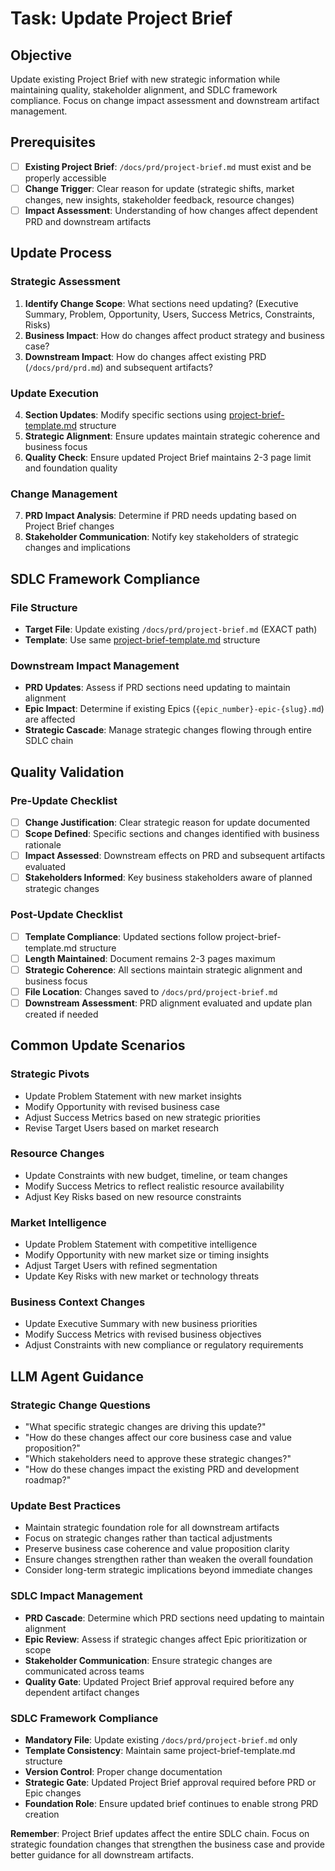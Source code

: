 # Task: Update Project Brief

## Objective

Update existing Project Brief with new strategic information while maintaining quality, stakeholder alignment, and SDLC framework compliance. Focus on change impact assessment and downstream artifact management.

## Prerequisites

- [ ] **Existing Project Brief**: `/docs/prd/project-brief.md` must exist and be properly accessible
- [ ] **Change Trigger**: Clear reason for update (strategic shifts, market changes, new insights, stakeholder feedback, resource changes)
- [ ] **Impact Assessment**: Understanding of how changes affect dependent PRD and downstream artifacts

## Update Process

### Strategic Assessment

1. **Identify Change Scope**: What sections need updating? (Executive Summary, Problem, Opportunity, Users, Success Metrics, Constraints, Risks)
2. **Business Impact**: How do changes affect product strategy and business case?
3. **Downstream Impact**: How do changes affect existing PRD (`/docs/prd/prd.md`) and subsequent artifacts?

### Update Execution

4. **Section Updates**: Modify specific sections using [project-brief-template.md](/.krci-ai/templates/project-brief-template.md) structure
5. **Strategic Alignment**: Ensure updates maintain strategic coherence and business focus
6. **Quality Check**: Ensure updated Project Brief maintains 2-3 page limit and foundation quality

### Change Management

7. **PRD Impact Analysis**: Determine if PRD needs updating based on Project Brief changes
8. **Stakeholder Communication**: Notify key stakeholders of strategic changes and implications

## SDLC Framework Compliance

### File Structure

- **Target File**: Update existing `/docs/prd/project-brief.md` (EXACT path)
- **Template**: Use same [project-brief-template.md](/.krci-ai/templates/project-brief-template.md) structure

### Downstream Impact Management

- **PRD Updates**: Assess if PRD sections need updating to maintain alignment
- **Epic Impact**: Determine if existing Epics (`{epic_number}-epic-{slug}.md`) are affected
- **Strategic Cascade**: Manage strategic changes flowing through entire SDLC chain

## Quality Validation

### Pre-Update Checklist

- [ ] **Change Justification**: Clear strategic reason for update documented
- [ ] **Scope Defined**: Specific sections and changes identified with business rationale
- [ ] **Impact Assessed**: Downstream effects on PRD and subsequent artifacts evaluated
- [ ] **Stakeholders Informed**: Key business stakeholders aware of planned strategic changes

### Post-Update Checklist

- [ ] **Template Compliance**: Updated sections follow project-brief-template.md structure
- [ ] **Length Maintained**: Document remains 2-3 pages maximum
- [ ] **Strategic Coherence**: All sections maintain strategic alignment and business focus
- [ ] **File Location**: Changes saved to `/docs/prd/project-brief.md`
- [ ] **Downstream Assessment**: PRD alignment evaluated and update plan created if needed

## Common Update Scenarios

### Strategic Pivots

- Update Problem Statement with new market insights
- Modify Opportunity with revised business case
- Adjust Success Metrics based on new strategic priorities
- Revise Target Users based on market research

### Resource Changes

- Update Constraints with new budget, timeline, or team changes
- Modify Success Metrics to reflect realistic resource availability
- Adjust Key Risks based on new resource constraints

### Market Intelligence

- Update Problem Statement with competitive intelligence
- Modify Opportunity with new market size or timing insights
- Adjust Target Users with refined segmentation
- Update Key Risks with new market or technology threats

### Business Context Changes

- Update Executive Summary with new business priorities
- Modify Success Metrics with revised business objectives
- Adjust Constraints with new compliance or regulatory requirements

## LLM Agent Guidance

### Strategic Change Questions

- "What specific strategic changes are driving this update?"
- "How do these changes affect our core business case and value proposition?"
- "Which stakeholders need to approve these strategic changes?"
- "How do these changes impact the existing PRD and development roadmap?"

### Update Best Practices

- Maintain strategic foundation role for all downstream artifacts
- Focus on strategic changes rather than tactical adjustments
- Preserve business case coherence and value proposition clarity
- Ensure changes strengthen rather than weaken the overall foundation
- Consider long-term strategic implications beyond immediate changes

### SDLC Impact Management

- **PRD Cascade**: Determine which PRD sections need updating to maintain alignment
- **Epic Review**: Assess if strategic changes affect Epic prioritization or scope
- **Stakeholder Communication**: Ensure strategic changes are communicated across teams
- **Quality Gate**: Updated Project Brief approval required before any dependent artifact changes

### SDLC Framework Compliance

- **Mandatory File**: Update existing `/docs/prd/project-brief.md` only
- **Template Consistency**: Maintain same project-brief-template.md structure
- **Version Control**: Proper change documentation
- **Strategic Gate**: Updated Project Brief approval required before PRD or Epic changes
- **Foundation Role**: Ensure updated brief continues to enable strong PRD creation

**Remember**: Project Brief updates affect the entire SDLC chain. Focus on strategic foundation changes that strengthen the business case and provide better guidance for all downstream artifacts.
